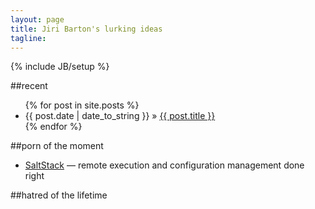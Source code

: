 ```yaml
---
layout: page
title: Jiri Barton's lurking ideas
tagline:
---
```

{% include JB/setup %}

##recent

<ul class="posts">
  {% for post in site.posts %}
    <li><span>{{ post.date | date_to_string }}</span> &raquo; <a href="{{ BASE_PATH }}{{ post.url }}">{{ post.title }}</a></li>
  {% endfor %}
</ul>

##porn of the moment

<ul class="posts">
  <li><a href="http://saltstack.org">SaltStack</a> &mdash; <span>remote execution and configuration management done right</span></li>
</ul>

##hatred of the lifetime

<ul class="posts">
</ul>
